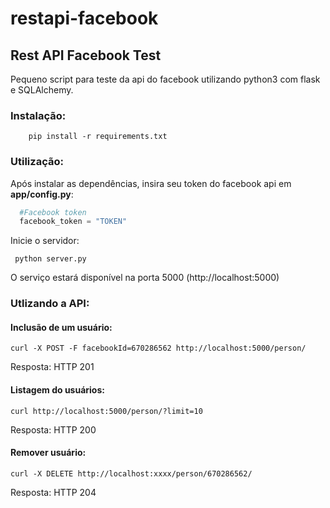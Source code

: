 # restapi-facebook
## Rest API Facebook Test

Pequeno script para teste da api do facebook utilizando python3 com flask e SQLAlchemy.

### Instalação:
```shell
    pip install -r requirements.txt
```
### Utilização:

  Após instalar as dependências, insira seu token do facebook api em
  **app/config.py**:

  ```python
    #Facebook token
    facebook_token = "TOKEN"
  ```

  Inicie o servidor:

  ```shell
   python server.py
  ```

O serviço estará disponível na porta 5000 (http://localhost:5000)

### Utlizando a API:

#### Inclusão de um usuário:

```shell
curl -X POST ­-F facebookId=670286562 http://localhost:5000/person/
```
Resposta: HTTP 201

#### Listagem do usuários:

```shell
curl http://localhost:5000/person/?limit=10
```
Resposta: HTTP 200

#### Remover usuário:

```shell
curl -X DELETE http://localhost:xxxx/person/670286562/
```

Resposta: HTTP 204
